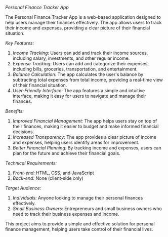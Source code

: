 *Personal Finance Tracker App*

The Personal Finance Tracker App is a web-based application designed to help users manage their finances effectively. The app allows users to track their income and expenses, providing a clear picture of their financial situation.


*Key Features:*

1. *Income Tracking:* Users can add and track their income sources, including salary, investments, and other regular income.
2. *Expense Tracking:* Users can add and categorize their expenses, including bills, groceries, transportation, and entertainment.
3. *Balance Calculation:* The app calculates the user's balance by subtracting total expenses from total income, providing a real-time view of their financial situation.
4. *User-Friendly Interface:* The app features a simple and intuitive interface, making it easy for users to navigate and manage their finances.

*Benefits:*

1. *Improved Financial Management:* The app helps users stay on top of their finances, making it easier to budget and make informed financial decisions.
2. *Increased Transparency:* The app provides a clear picture of income and expenses, helping users identify areas for improvement.
3. *Better Financial Planning:* By tracking income and expenses, users can plan for the future and achieve their financial goals.

*Technical Requirements:*

1. *Front-end:* HTML, CSS, and JavaScript
2. *Back-end:* None (client-side only)

*Target Audience:*

1. *Individuals:* Anyone looking to manage their personal finances effectively.
2. *Small Business Owners:* Entrepreneurs and small business owners who need to track their business expenses and income.

This project aims to provide a simple and effective solution for personal finance management, helping users take control of their financial lives.

